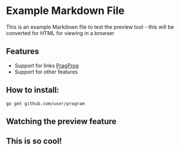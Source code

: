 # Example Markdown File

This is an example Markdown file to test the preview tool - this will be converted for HTML for viewing in a browser

## Features
* Support for links [PragProg](https://pragprog.com)
* Support for other features

## How to install:
```
go get github.com/user/program
```

## Watching the preview feature

## This is so cool!
